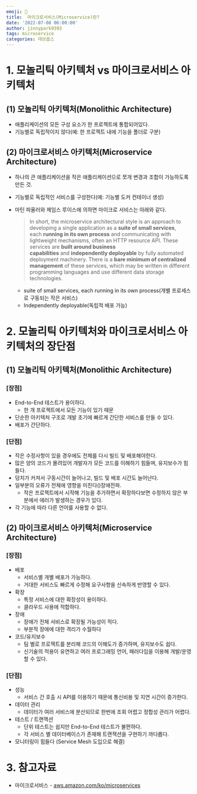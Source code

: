 ```yaml
---
emoji: 💫
title:  마이크로서비스(Microservice)란?
date: '2022-07-08 06:00:00'
author: jinnypark9393
tags: microservice
categories: 데브옵스
---
```


# 1. 모놀리틱 아키텍처 vs 마이크로서비스 아키텍처

## (1) 모놀리틱 아키텍처(Monolithic Architecture)

- 애플리케이션의 모든 구성 요소가 한 프로젝트에 통합되어있다.
- 기능별로 독립적이지 않다(예: 한 프로젝트 내에 기능을 폴더로 구분)

## (2) 마이크로서비스 아키텍처(Microservice Architecture)

- 하나의 큰 애플리케이션을 작은 애플리케이션으로 쪼개 변경과 조합이 가능하도록 만든 것.
- 기능별로 독립적인 서비스를 구성한다(예: 기능별 도커 컨테이너 생성)
- 마틴 파울러와 제임스 루이스에 의하면 마이크로 서비스는 아래와 같다.
    
    > In short, the microservice architectural style is an approach to developing a single application as a **suite of small services**, each **running in its own process** and communicating with lightweight mechanisms, often an HTTP resource API. These services are **built around business capabilities** and **independently deployable** by fully automated deployment machinery. There is a **bare minimum of centralized management** of these services, which may be written in different programming languages and use different data storage technologies.
    > 
    - suite of small services, each running in its own process(개별 프로세스로 구동되는 작은 서비스)
    - Independently deployable(독립적 배포 가능)

# 2. 모놀리틱 아키텍처와 마이크로서비스 아키텍처의 장단점

## (1) 모놀리틱 아키텍처(Monolithic Architecture)

### [장점]

- End-to-End 테스트가 용이하다.
    - 한 개 프로젝트에서 모든 기능이 있기 때문
- 단순한 아키텍처 구조로 개발 초기에 빠르게 간단한 서비스를 만들 수 있다.
- 배포가 간단하다.

### [단점]

- 작은 수정사항이 있을 경우에도 전체를 다시 빌드 및 배포해야한다.
- 많은 양의 코드가 몰려있어 개발자가 모든 코드를 이해하기 힘들며, 유지보수가 힘들다.
- 덩치가 커져서 구동시간이 늘어나고, 빌드 및 배포 시간도 늘어난다.
- 일부분의 오류가 전체에 영향을 미친다()장애전파.
    - 작은 프로젝트에서 시작해 기능을 추가하면서 확장하다보면 수정하지 않은 부분에서 에러가 발생하는 경우가 있다.
- 각 기능에 따라 다른 언어를 사용할 수 없다.

## (2) 마이크로서비스 아키텍처(Microservice Architecture)

### [장점]

- 배포
    - 서비스별 개별 배포가 가능하다.
    - 거대한 서비스도 빠르게 수정해 요구사항을 신속하게 반영할 수 있다.
- 확장
    - 특정 서비스에 대한 확장성이 용이하다.
    - 클라우드 사용에 적합하다.
- 장애
    - 장애가 전체 서비스로 확장될 가능성이 적다.
    - 부분적 장애에 대한 격리가 수월하다
- 코드/유지보수
    - 팀 별로 프로젝트를 분리해 코드의 이해도가 증가하며, 유지보수도 쉽다.
    - 신기술의 적용이 유연하고 여러 프로그래밍 언어, 패러다임을 이용해 개발/운영 할 수 있다.

### [단점]

- 성능
    - 서비스 간 호출 시 API를 이용하기 때문에 통신비용 및 지연 시간이 증가한다.
- 데이터 관리
    - 데이터가 여러 서비스에 분산되므로 한번에 조회 어렵고 정합성 관리가 어렵다.
- 테스트 / 트랜잭션
    - 단위 테스트는 쉽지만 End-to-End 테스트가 불편하다.
    - 각 서비스 별 데이터베이스가 존재해 트랜잭션을 구현하기 까다롭다.
- 모니터링이 힘들다 (Service Mesh 도입으로 해결)

# 3. 참고자료

- 마이크로서비스 - [aws.amazon.com/ko/microservices](http://aws.amazon.com/ko/microservices)

<br/><br/>